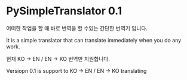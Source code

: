 # PySimpleTranslator 0.1

어떠한 작업을 할 때 바로 번역을 할 수있는 간단한 번역기 입니다.

It is a simple translator that can translate immediately when you do any work.

현재 KO -> EN / EN -> KO 번역만 지원합니다.

Versiopn 0.1 is support to KO → EN / EN → KO translating
